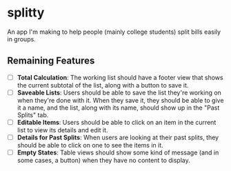 # splitty
An app I'm making to help people (mainly college students) split bills easily in groups.

## Remaining Features
- [ ] **Total Calculation**: The working list should have a footer view that shows the current subtotal of the list, along with a button to save it.
- [ ] **Saveable Lists**: Users should be able to save the list they're working on when they're done with it. When they save it, they should be able to give it a name, and the list, along with its name, should show up in the "Past Splits" tab.
- [ ] **Editable Items**: Users should be able to click on an item in the current list to view its details and edit it.
- [ ] **Details for Past Splits**: When users are looking at their past splits, they should be able to click on one to see the items in it.
- [ ] **Empty States**: Table views should show some kind of message (and in some cases, a button) when they have no content to display.
